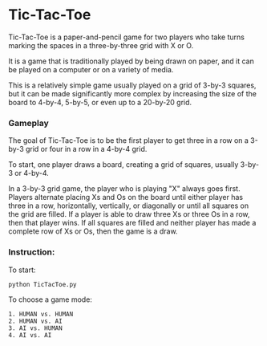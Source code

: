 # Tic-Tac-Toe

Tic-Tac-Toe is a paper-and-pencil game for two players who take turns marking the spaces in a three-by-three grid with X or O.

It is a game that is traditionally played by being drawn on paper, and it can be played on a computer or on a variety of media.

This is a relatively simple game usually played on a grid of 3-by-3 squares, but it can be made significantly more complex by increasing the size of the board to 4-by-4, 5-by-5, or even up to a 20-by-20 grid.

### Gameplay
The goal of Tic-Tac-Toe is to be the first player to get three in a row on a 3-by-3 grid or four in a row in a 4-by-4 grid. 

To start, one player draws a board, creating a grid of squares, usually 3-by-3 or 4-by-4.

In a 3-by-3 grid game, the player who is playing "X" always goes first. Players alternate placing Xs and Os on the board until either player has three in a row, horizontally, vertically, or diagonally or until all squares on the grid are filled. If a player is able to draw three Xs or three Os in a row, then that player wins. If all squares are filled and neither player has made a complete row of Xs or Os, then the game is a draw.

### Instruction:

To start:
```
python TicTacToe.py
```

To choose a game mode:
```
1. HUMAN vs. HUMAN
2. HUMAN vs. AI
3. AI vs. HUMAN
4. AI vs. AI
```

